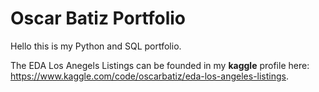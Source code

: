 # Oscar Batiz Portfolio
Hello this is my Python and SQL portfolio.

The EDA Los Anegels Listings can be founded in my **kaggle** profile here: https://www.kaggle.com/code/oscarbatiz/eda-los-angeles-listings.
